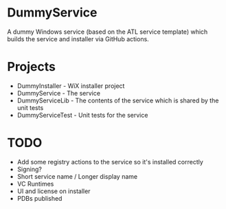 # DummyService

A dummy Windows service (based on the ATL service template) which builds the service and installer via GitHub actions.

# Projects
 - DummyInstaller - WiX installer project
 - DummyService - The service
 - DummyServiceLib - The contents of the service which is shared by the unit tests
 - DummyServiceTest - Unit tests for the service

# TODO
 - Add some registry actions to the service so it's installed correctly
 - Signing?
 - Short service name / Longer display name
 - VC Runtimes
 - UI and license on installer
 - PDBs published
